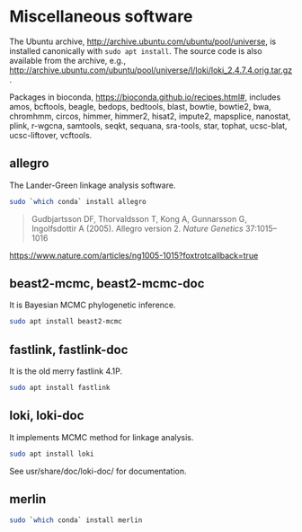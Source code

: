 # Miscellaneous software

The Ubuntu archive, http://archive.ubuntu.com/ubuntu/pool/universe, is installed canonically with ```sudo apt install```. The source code is also available from the archive, e.g., http://archive.ubuntu.com/ubuntu/pool/universe/l/loki/loki_2.4.7.4.orig.tar.gz.

Packages in bioconda, https://bioconda.github.io/recipes.html#, includes amos, bcftools, beagle, bedops, bedtools, blast, bowtie, bowtie2, bwa, chromhmm, circos, himmer, himmer2, hisat2, impute2, mapsplice, nanostat, plink, r-wgcna, samtools, seqkt, sequana, sra-tools, star, tophat, ucsc-blat, ucsc-liftover, vcftools.

## allegro

The Lander-Green linkage analysis software.
```bash
sudo `which conda` install allegro
```
> Gudbjartsson DF, Thorvaldsson T, Kong A, Gunnarsson G, Ingolfsdottir A (2005). Allegro version 2. *Nature Genetics* 37:1015–1016

https://www.nature.com/articles/ng1005-1015?foxtrotcallback=true

## beast2-mcmc, beast2-mcmc-doc

It is Bayesian MCMC phylogenetic inference.
```bash
sudo apt install beast2-mcmc
```

## fastlink, fastlink-doc

It is the old merry fastlink 4.1P.
```bash
sudo apt install fastlink
```

## loki, loki-doc

It implements MCMC method for linkage analysis.
```bash
sudo apt install loki
```
See usr/share/doc/loki-doc/ for documentation.

## merlin

```bash
sudo `which conda` install merlin
```
